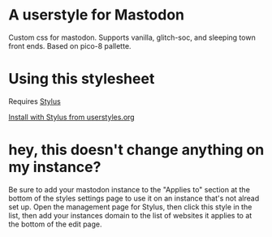 # A userstyle for Mastodon
Custom css for mastodon. Supports vanilla, glitch-soc, and sleeping town front ends. Based on pico-8 pallette.
# Using this stylesheet
Requires [Stylus](https://add0n.com/stylus.html)

[Install with Stylus from userstyles.org](https://userstyles.org/styles/163455/pico-8stodon) 

# hey, this doesn't change anything on my instance?
Be sure to add your mastodon instance to the "Applies to" section at the bottom of the styles settings page to use it on an instance that's not alread set up. Open the management page for Stylus, then click this style in the list, then add your instances domain to the list of websites it applies to at the bottom of the edit page.
